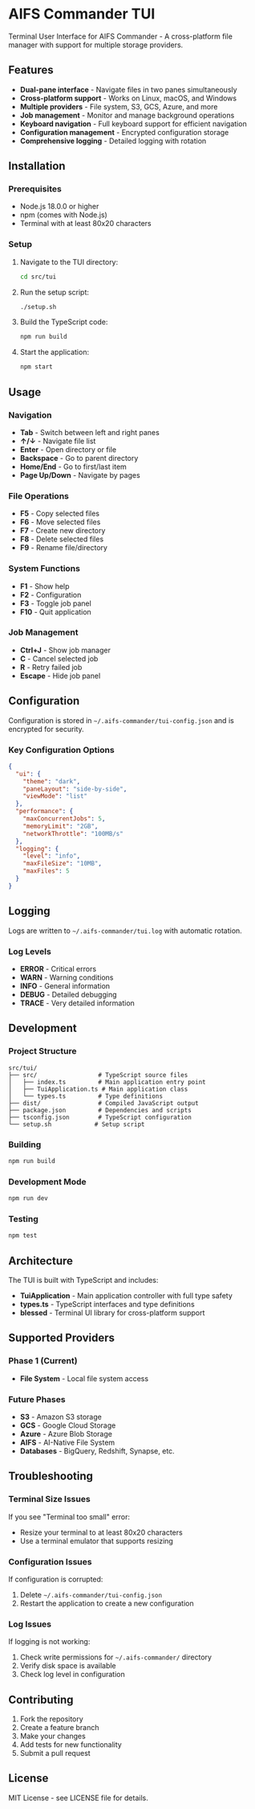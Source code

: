 # AIFS Commander TUI

Terminal User Interface for AIFS Commander - A cross-platform file manager with support for multiple storage providers.

## Features

- **Dual-pane interface** - Navigate files in two panes simultaneously
- **Cross-platform support** - Works on Linux, macOS, and Windows
- **Multiple providers** - File system, S3, GCS, Azure, and more
- **Job management** - Monitor and manage background operations
- **Keyboard navigation** - Full keyboard support for efficient navigation
- **Configuration management** - Encrypted configuration storage
- **Comprehensive logging** - Detailed logging with rotation

## Installation

### Prerequisites

- Node.js 18.0.0 or higher
- npm (comes with Node.js)
- Terminal with at least 80x20 characters

### Setup

1. Navigate to the TUI directory:
   ```bash
   cd src/tui
   ```

2. Run the setup script:
   ```bash
   ./setup.sh
   ```

3. Build the TypeScript code:
   ```bash
   npm run build
   ```

4. Start the application:
   ```bash
   npm start
   ```

## Usage

### Navigation

- **Tab** - Switch between left and right panes
- **↑/↓** - Navigate file list
- **Enter** - Open directory or file
- **Backspace** - Go to parent directory
- **Home/End** - Go to first/last item
- **Page Up/Down** - Navigate by pages

### File Operations

- **F5** - Copy selected files
- **F6** - Move selected files
- **F7** - Create new directory
- **F8** - Delete selected files
- **F9** - Rename file/directory

### System Functions

- **F1** - Show help
- **F2** - Configuration
- **F3** - Toggle job panel
- **F10** - Quit application

### Job Management

- **Ctrl+J** - Show job manager
- **C** - Cancel selected job
- **R** - Retry failed job
- **Escape** - Hide job panel

## Configuration

Configuration is stored in `~/.aifs-commander/tui-config.json` and is encrypted for security.

### Key Configuration Options

```json
{
  "ui": {
    "theme": "dark",
    "paneLayout": "side-by-side",
    "viewMode": "list"
  },
  "performance": {
    "maxConcurrentJobs": 5,
    "memoryLimit": "2GB",
    "networkThrottle": "100MB/s"
  },
  "logging": {
    "level": "info",
    "maxFileSize": "10MB",
    "maxFiles": 5
  }
}
```

## Logging

Logs are written to `~/.aifs-commander/tui.log` with automatic rotation.

### Log Levels

- **ERROR** - Critical errors
- **WARN** - Warning conditions
- **INFO** - General information
- **DEBUG** - Detailed debugging
- **TRACE** - Very detailed information

## Development

### Project Structure

```
src/tui/
├── src/                 # TypeScript source files
│   ├── index.ts         # Main application entry point
│   ├── TuiApplication.ts # Main application class
│   └── types.ts         # Type definitions
├── dist/                # Compiled JavaScript output
├── package.json         # Dependencies and scripts
├── tsconfig.json        # TypeScript configuration
└── setup.sh            # Setup script
```

### Building

```bash
npm run build
```

### Development Mode

```bash
npm run dev
```

### Testing

```bash
npm test
```

## Architecture

The TUI is built with TypeScript and includes:

- **TuiApplication** - Main application controller with full type safety
- **types.ts** - TypeScript interfaces and type definitions
- **blessed** - Terminal UI library for cross-platform support

## Supported Providers

### Phase 1 (Current)
- **File System** - Local file system access

### Future Phases
- **S3** - Amazon S3 storage
- **GCS** - Google Cloud Storage
- **Azure** - Azure Blob Storage
- **AIFS** - AI-Native File System
- **Databases** - BigQuery, Redshift, Synapse, etc.

## Troubleshooting

### Terminal Size Issues

If you see "Terminal too small" error:
- Resize your terminal to at least 80x20 characters
- Use a terminal emulator that supports resizing

### Configuration Issues

If configuration is corrupted:
1. Delete `~/.aifs-commander/tui-config.json`
2. Restart the application to create a new configuration

### Log Issues

If logging is not working:
1. Check write permissions for `~/.aifs-commander/` directory
2. Verify disk space is available
3. Check log level in configuration

## Contributing

1. Fork the repository
2. Create a feature branch
3. Make your changes
4. Add tests for new functionality
5. Submit a pull request

## License

MIT License - see LICENSE file for details.
